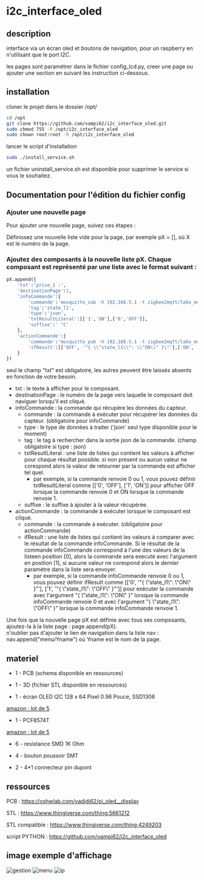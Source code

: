 # i2c_interface_oled

## description

interface via un écran oled et boutons de navigation, pour un raspberry en n'utilisant que le port I2C.  

les pages sont paramétrer dans le fichier config_lcd.py, creer une page ou ajouter une section en suivant les instruction ci-dessous.  

## installation

cloner le projet dans le dossier /opt/  

```bash
cd /opt
git clone https://github.com/vampi62/i2c_interface_oled.git
sudo chmod 755 -R /opt/i2c_interface_oled
sudo chown root:root -R /opt/i2c_interface_oled
```
lancer le script d'installation
```bash
sudo ./install_service.sh
```
un fichier uninstall_service.sh est disponible pour supprimer le service si vous le souhaitez.

## Documentation pour l'édition du fichier config  

### Ajouter une nouvelle page  
Pour ajouter une nouvelle page, suivez ces étapes :  

Définissez une nouvelle liste vide pour la page, par exemple pX = [], où X est le numéro de la page.  

### Ajoutez des composants à la nouvelle liste pX. Chaque composant est représenté par une liste avec le format suivant :  

```python
pX.append({
    'txt':'prise_1 :',
    'destinationPage':1,
    'infoCommande':{
        'commande':'mosquitto_sub -h 192.168.5.1 -t zigbee2mqtt/labo_multiprise -u zigbee -P jee4mqt2sub -C 1',
        'tag':'state_l1',
        'type':'json',
        'txtResultLiteral':[['1','ON'],['0','OFF']],
        'suffixe':' °C'
    },
    'actionCommande':{
        'commande':'mosquitto_pub -h 192.168.5.1 -t zigbee2mqtt/labo_multiprise/set -u zigbee -P jee4mqt2sub -m ',
        'ifResult':[['OFF', '"{ \\"state_l1\\": \\"ON\\" }\"'],['ON', '"{ \\"state_l1\\": \\"OFF\\" }\"']]
    }
})
```
seul le champ "txt" est obligatoire, les autres peuvent être laissés absents en fonction de votre besoin.

- txt : le texte à afficher pour le composant.
- destinationPage : le numéro de la page vers laquelle le composant doit naviguer lorsqu'il est cliqué.
- infoCommande : la commande qui récupère les données du capteur.
  - commande : la commande à exécuter pour récupérer les données du capteur. (obligatoire pour infoCommande)
  - type : le type de données à traiter ('json' seul type disponible pour le moment)
  - tag : le tag à rechercher dans la sortie json de la commande. (champ obligatoire si type : json)
  - txtResultLiteral : une liste de listes qui contient les valeurs à afficher pour chaque résultat possible. si non present ou aucun valeur ne corespond alors la valeur de retourner par la commande est afficher tel quel.
    - par exemple, si la commande renvoie 0 ou 1, vous pouvez définir txtResultLiteral comme [['0', 'OFF'], ['1', 'ON']] pour afficher OFF lorsque la commande renvoie 0 et ON lorsque la commande renvoie 1.
  - suffixe : le suffixe à ajouter à la valeur récupérée.
- actionCommande : la commande à exécuter lorsque le composant est cliqué.
  - commande : la commande à exécuter. (obligatoire pour actionCommande)
  - ifResult : une liste de listes qui contient les valeurs à comparer avec le résultat de la commande infoCommande. Si le résultat de la commande infoCommande correspond à l'une des valeurs de la listeen position [0], alors la commande sera executé avec l'argument en position [1], si aucune valeur ne corespond alors le dernier paramètre dans la liste sera envoyer.
    - par exemple, si la commande infoCommande renvoie 0 ou 1, vous pouvez définir ifResult comme [['0', '"{ \\"state_l1\\": \\"ON\\" }\"'], ['1', '"{ \\"state_l1\\": \\"OFF\\" }\"']] pour exécuter la commande avec l'argument "{ \\"state_l1\\": \\"ON\\" }" lorsque la commande infoCommande renvoie 0 et avec l'argument "{ \\"state_l1\\": \\"OFF\\" }" lorsque la commande infoCommande renvoie 1.

Une fois que la nouvelle page pX est définie avec tous ses composants, ajoutez-la à la liste page : page.append(pX).  
n'oublier pas d'ajouter le lien de navigation dans la liste nav : nav.append("menu/Yname") où Yname est le nom de la page.  



## materiel

* 1 - PCB (schema disponible en ressources)

* 1 - 3D (fichier STL disponible en ressources)

* 1 - écran OLED I2C 128 x 64 Pixel 0.96 Pouce, SSD1306

[amazon : lot de 5](https://www.amazon.fr/gp/product/B08FD643VZ/ref=ppx_yo_dt_b_search_asin_title?ie=UTF8&psc=1)

* 1 - PCF8574T

[amazon : lot de 5](https://www.amazon.fr/5-pi%C3%A8ces-PCF8574T-PCF8574-SOP16/dp/B0BFX2DV8R/ref=sr_1_11?__mk_fr_FR=%C3%85M%C3%85%C5%BD%C3%95%C3%91&crid=37VWEWKKIXPDK&keywords=PCF8574T&qid=1669558592&qu=eyJxc2MiOiIyLjUyIiwicXNhIjoiMi4wNCIsInFzcCI6IjEuODQifQ%3D%3D&sprefix=pcf8574t%2Caps%2C56&sr=8-11)

* 6 - resistance SMD 1K Ohm

* 4 - bouton poussoir SMT

* 2 - 4*1 connecteur pin dupont

## ressources

PCB : https://oshwlab.com/vadidi62/pi_oled__display

STL : https://www.thingiverse.com/thing:5661212

STL compatible : https://www.thingiverse.com/thing:4249203

script PYTHON : https://github.com/vampi62/i2c_interface_oled

## image exemple d'affichage
![gestion](https://github.com/vampi62/i2c_interface_oled/assets/104321401/cf43119e-e68e-4253-b3ea-c2c7cc74781a)
![menu](https://github.com/vampi62/i2c_interface_oled/assets/104321401/4cc85f9a-1c58-44fa-a93d-17ebc9c95dcb)
![ip](https://github.com/vampi62/i2c_interface_oled/assets/104321401/e961bb2d-ff13-4272-8741-93fe7bb70591)

